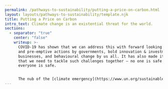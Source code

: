 ```yaml
---
permalink: /pathways-to-sustainability/putting-a-price-on-carbon.html
layout: layouts/pathways-to-sustainability/template.njk
title: Putting a Price on Carbon
intro_text: Climate change is an existential threat for the world.
sections:
  - separator: "true"
    center: "false"
    writeup: >-
      COVID-19 has shown that we can address this with forward looking policies
      and pre-emptive actions by governments, bold innovation & investment by
      businesses, and behavioural change by us all. It has also made it clear
      that we need to tackle such challenges together — no one is safe until
      everyone is safe.


      The nub of the [climate emergency](https://www.un.org/sustainabledevelopment/climate-change/) is the externalisation of the future costs of carbon emissions. This is further clouded by the long lag between actions and results, the tragedy of horizons.
---
```

